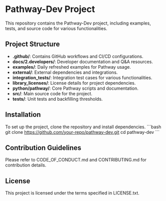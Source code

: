 # Pathway-Dev Project
This repository contains the Pathway-Dev project, including examples, tests, and source code for various functionalities.
## Project Structure
- **.github/**: Contains GitHub workflows and CI/CD configurations.
- **docs/2.developers/**: Developer documentation and Q&A resources.
- **examples/**: Daily refreshed examples for Pathway usage.
- **external/**: External dependencies and integrations.
- **integration_tests/**: Integration test cases for various functionalities.
- **library_licenses/**: License details for project dependencies.
- **python/pathway/**: Core Pathway scripts and documentation.
- **src/**: Main source code for the project.
- **tests/**: Unit tests and backfilling thresholds.
## Installation
To set up the project, clone the repository and install dependencies.
\```bash
git clone https://github.com/your-repo/pathway-dev.git
cd pathway-dev
\```
## Contribution Guidelines
Please refer to CODE_OF_CONDUCT.md and CONTRIBUTING.md for contribution details.
## License
This project is licensed under the terms specified in LICENSE.txt.
